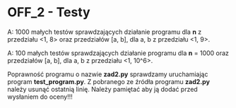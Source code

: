 # OFF_2 - Testy

A: 1000 małych testów sprawdzających działanie programu dla **n** z przedziału
<1, 8> oraz przedziałów [a, b], dla a, b z przedziału <1, 9>.

A: 100 małych testów sprawdzających działanie programu dla **n** = 1000 oraz przedziałów [a, b], dla a, b z przedziału <1, 10^6>.

Poprawność programu o nazwie **zad2.py** sprawdzamy uruchamiając program **test_program.py**. Z pobranego ze
źródła programu **zad2.py** należy usunąć ostatnią linię. Należy pamiętać aby ją dodać przed wysłaniem
do oceny!!!
